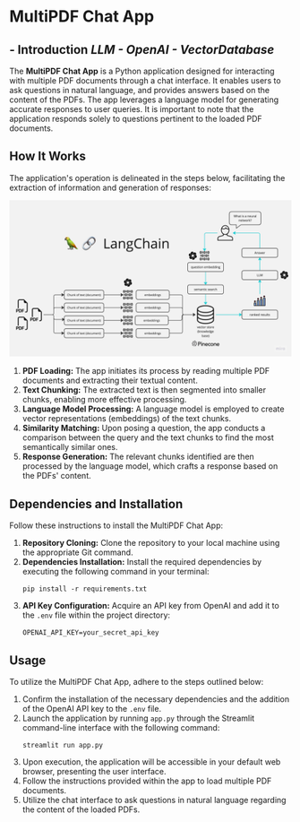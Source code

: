 

# MultiPDF Chat App

## - **Introduction** *LLM - OpenAI - VectorDatabase* 
The **MultiPDF Chat App** is a Python application designed for interacting with multiple PDF documents through a chat interface. It enables users to ask questions in natural language, and provides answers based on the content of the PDFs. The app leverages a language model for generating accurate responses to user queries. It is important to note that the application responds solely to questions pertinent to the loaded PDF documents.

## How It Works
The application's operation is delineated in the steps below, facilitating the extraction of information and generation of responses:

![MultiPDF Chat App Diagram](./docs/PDF-LangChain.jpg)

1. **PDF Loading:** The app initiates its process by reading multiple PDF documents and extracting their textual content.
2. **Text Chunking:** The extracted text is then segmented into smaller chunks, enabling more effective processing.
3. **Language Model Processing:** A language model is employed to create vector representations (embeddings) of the text chunks.
4. **Similarity Matching:** Upon posing a question, the app conducts a comparison between the query and the text chunks to find the most semantically similar ones.
5. **Response Generation:** The relevant chunks identified are then processed by the language model, which crafts a response based on the PDFs' content.

## Dependencies and Installation
Follow these instructions to install the MultiPDF Chat App:

1. **Repository Cloning:** Clone the repository to your local machine using the appropriate Git command.
2. **Dependencies Installation:** Install the required dependencies by executing the following command in your terminal:
    ```
    pip install -r requirements.txt
    ```
3. **API Key Configuration:** Acquire an API key from OpenAI and add it to the `.env` file within the project directory:
    ```
    OPENAI_API_KEY=your_secret_api_key
    ```

## Usage
To utilize the MultiPDF Chat App, adhere to the steps outlined below:

1. Confirm the installation of the necessary dependencies and the addition of the OpenAI API key to the `.env` file.
2. Launch the application by running `app.py` through the Streamlit command-line interface with the following command:
    ```
    streamlit run app.py
    ```
3. Upon execution, the application will be accessible in your default web browser, presenting the user interface.
4. Follow the instructions provided within the app to load multiple PDF documents.
5. Utilize the chat interface to ask questions in natural language regarding the content of the loaded PDFs.
